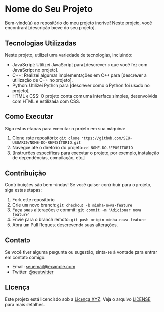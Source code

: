 # Nome do Seu Projeto

Bem-vindo(a) ao repositório do meu projeto incrível! Neste projeto, você encontrará [descrição breve do seu projeto].

## Tecnologias Utilizadas

Neste projeto, utilizei uma variedade de tecnologias, incluindo:

- JavaScript: Utilizei JavaScript para [descrever o que você fez com JavaScript no projeto].
- C++: Realizei algumas implementações em C++ para [descrever a utilização de C++ no projeto].
- Python: Utilizei Python para [descrever como o Python foi usado no projeto].
- HTML e CSS: O projeto conta com uma interface simples, desenvolvida com HTML e estilizada com CSS.

## Como Executar

Siga estas etapas para executar o projeto em sua máquina:

1. Clone este repositório: `git clone https://github.com/SEU-USUARIO/NOME-DO-REPOSITORIO.git`
2. Navegue até o diretório do projeto: `cd NOME-DO-REPOSITORIO`
3. [Instruções específicas para executar o projeto, por exemplo, instalação de dependências, compilação, etc.]

## Contribuição

Contribuições são bem-vindas! Se você quiser contribuir para o projeto, siga estas etapas:

1. Fork este repositório
2. Crie um novo branch: `git checkout -b minha-nova-feature`
3. Faça suas alterações e commit: `git commit -m 'Adicionar nova feature'`
4. Envie para o branch remoto: `git push origin minha-nova-feature`
5. Abra um Pull Request descrevendo suas alterações.

## Contato

Se você tiver alguma pergunta ou sugestão, sinta-se à vontade para entrar em contato comigo:

- Email: seuemail@example.com
- Twitter: [@seutwitter](https://twitter.com/seutwitter)

## Licença

Este projeto está licenciado sob a [Licença XYZ](URL_DA_LICENCA). Veja o arquivo [LICENSE](URL_DA_LICENCA) para mais detalhes.
